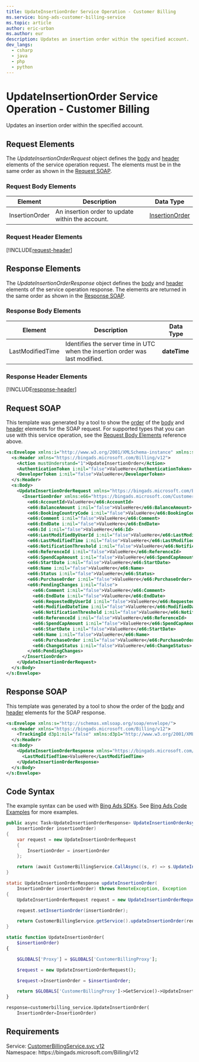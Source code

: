 ```yaml
---
title: UpdateInsertionOrder Service Operation - Customer Billing
ms.service: bing-ads-customer-billing-service
ms.topic: article
author: eric-urban
ms.author: eur
description: Updates an insertion order within the specified account.
dev_langs: 
  - csharp
  - java
  - php
  - python
---
```

# UpdateInsertionOrder Service Operation - Customer Billing
Updates an insertion order within the specified account.

## <a name="request"></a>Request Elements
The *UpdateInsertionOrderRequest* object defines the [body](#request-body) and [header](#request-header) elements of the service operation request. The elements must be in the same order as shown in the [Request SOAP](#request-soap). 

### <a name="request-body"></a>Request Body Elements


|Element|Description|Data Type|
|-----------|---------------|-------------|
|<a name="insertionorder"></a>InsertionOrder|An insertion order to update within the account.|[InsertionOrder](insertionorder.md)|

### <a name="request-header"></a>Request Header Elements
[!INCLUDE[request-header](./includes/request-header.md)]

## <a name="response"></a>Response Elements
The *UpdateInsertionOrderResponse* object defines the [body](#response-body) and [header](#response-header) elements of the service operation response. The elements are returned in the same order as shown in the [Response SOAP](#response-soap).

### <a name="response-body"></a>Response Body Elements


|Element|Description|Data Type|
|-----------|---------------|-------------|
|<a name="lastmodifiedtime"></a>LastModifiedTime|Identifies the server time in UTC when the insertion order was last modified.|**dateTime**|

### <a name="response-header"></a>Response Header Elements
[!INCLUDE[response-header](./includes/response-header.md)]

## <a name="request-soap"></a>Request SOAP
This template was generated by a tool to show the [order](../guides/services-protocol.md#element-order) of the [body](#request-body) and [header](#request-header) elements for the SOAP request. For supported types that you can use with this service operation, see the [Request Body Elements](#request-header) reference above.

```xml
<s:Envelope xmlns:i="http://www.w3.org/2001/XMLSchema-instance" xmlns:s="http://schemas.xmlsoap.org/soap/envelope/">
  <s:Header xmlns="https://bingads.microsoft.com/Billing/v12">
    <Action mustUnderstand="1">UpdateInsertionOrder</Action>
    <AuthenticationToken i:nil="false">ValueHere</AuthenticationToken>
    <DeveloperToken i:nil="false">ValueHere</DeveloperToken>
  </s:Header>
  <s:Body>
    <UpdateInsertionOrderRequest xmlns="https://bingads.microsoft.com/Billing/v12">
      <InsertionOrder xmlns:e66="https://bingads.microsoft.com/Customer/v12/Entities" i:nil="false">
        <e66:AccountId>ValueHere</e66:AccountId>
        <e66:BalanceAmount i:nil="false">ValueHere</e66:BalanceAmount>
        <e66:BookingCountryCode i:nil="false">ValueHere</e66:BookingCountryCode>
        <e66:Comment i:nil="false">ValueHere</e66:Comment>
        <e66:EndDate i:nil="false">ValueHere</e66:EndDate>
        <e66:Id i:nil="false">ValueHere</e66:Id>
        <e66:LastModifiedByUserId i:nil="false">ValueHere</e66:LastModifiedByUserId>
        <e66:LastModifiedTime i:nil="false">ValueHere</e66:LastModifiedTime>
        <e66:NotificationThreshold i:nil="false">ValueHere</e66:NotificationThreshold>
        <e66:ReferenceId i:nil="false">ValueHere</e66:ReferenceId>
        <e66:SpendCapAmount i:nil="false">ValueHere</e66:SpendCapAmount>
        <e66:StartDate i:nil="false">ValueHere</e66:StartDate>
        <e66:Name i:nil="false">ValueHere</e66:Name>
        <e66:Status i:nil="false">ValueHere</e66:Status>
        <e66:PurchaseOrder i:nil="false">ValueHere</e66:PurchaseOrder>
        <e66:PendingChanges i:nil="false">
          <e66:Comment i:nil="false">ValueHere</e66:Comment>
          <e66:EndDate i:nil="false">ValueHere</e66:EndDate>
          <e66:RequestedByUserId i:nil="false">ValueHere</e66:RequestedByUserId>
          <e66:ModifiedDateTime i:nil="false">ValueHere</e66:ModifiedDateTime>
          <e66:NotificationThreshold i:nil="false">ValueHere</e66:NotificationThreshold>
          <e66:ReferenceId i:nil="false">ValueHere</e66:ReferenceId>
          <e66:SpendCapAmount i:nil="false">ValueHere</e66:SpendCapAmount>
          <e66:StartDate i:nil="false">ValueHere</e66:StartDate>
          <e66:Name i:nil="false">ValueHere</e66:Name>
          <e66:PurchaseOrder i:nil="false">ValueHere</e66:PurchaseOrder>
          <e66:ChangeStatus i:nil="false">ValueHere</e66:ChangeStatus>
        </e66:PendingChanges>
      </InsertionOrder>
    </UpdateInsertionOrderRequest>
  </s:Body>
</s:Envelope>
```

## <a name="response-soap"></a>Response SOAP
This template was generated by a tool to show the order of the [body](#response-body) and [header](#response-header) elements for the SOAP response.

```xml
<s:Envelope xmlns:s="http://schemas.xmlsoap.org/soap/envelope/">
  <s:Header xmlns="https://bingads.microsoft.com/Billing/v12">
    <TrackingId d3p1:nil="false" xmlns:d3p1="http://www.w3.org/2001/XMLSchema-instance">ValueHere</TrackingId>
  </s:Header>
  <s:Body>
    <UpdateInsertionOrderResponse xmlns="https://bingads.microsoft.com/Billing/v12">
      <LastModifiedTime>ValueHere</LastModifiedTime>
    </UpdateInsertionOrderResponse>
  </s:Body>
</s:Envelope>
```

## <a name="example"></a>Code Syntax
The example syntax can be used with [Bing Ads SDKs](../guides/client-libraries.md). See [Bing Ads Code Examples](../guides/code-examples.md) for more examples.
```csharp
public async Task<UpdateInsertionOrderResponse> UpdateInsertionOrderAsync(
    InsertionOrder insertionOrder)
{
    var request = new UpdateInsertionOrderRequest
    {
        InsertionOrder = insertionOrder
    };

    return (await CustomerBillingService.CallAsync((s, r) => s.UpdateInsertionOrderAsync(r), request));
}
```
```java
static UpdateInsertionOrderResponse updateInsertionOrder(
    InsertionOrder insertionOrder) throws RemoteException, Exception
{
    UpdateInsertionOrderRequest request = new UpdateInsertionOrderRequest();

    request.setInsertionOrder(insertionOrder);

    return CustomerBillingService.getService().updateInsertionOrder(request);
}
```
```php
static function UpdateInsertionOrder(
    $insertionOrder)
{

    $GLOBALS['Proxy'] = $GLOBALS['CustomerBillingProxy'];

    $request = new UpdateInsertionOrderRequest();

    $request->InsertionOrder = $insertionOrder;

    return $GLOBALS['CustomerBillingProxy']->GetService()->UpdateInsertionOrder($request);
}
```
```python
response=customerbilling_service.UpdateInsertionOrder(
    InsertionOrder=InsertionOrder)
```

## Requirements
Service: [CustomerBillingService.svc v12](https://clientcenter.api.bingads.microsoft.com/Api/Billing/v12/CustomerBillingService.svc)  
Namespace: https\://bingads.microsoft.com/Billing/v12  

